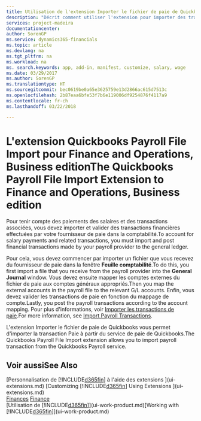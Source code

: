 ```yaml
---
title: Utilisation de l'extension Importer le fichier de paie de Quickbooks | Microsoft Docs
description: "Décrit comment utiliser l'extension pour importer des transactions de salaire et de paie à partir du service de paie de Quickbooks."
services: project-madeira
documentationcenter: 
author: SorenGP
ms.service: dynamics365-financials
ms.topic: article
ms.devlang: na
ms.tgt_pltfrm: na
ms.workload: na
ms. search.keywords: app, add-in, manifest, customize, salary, wage
ms.date: 03/29/2017
ms.author: SorenGP
ms.translationtype: HT
ms.sourcegitcommit: bec0619be0a65e3625759e13d2866ac615d7513c
ms.openlocfilehash: 2b87eaa6bfe53f7b6e119006df9254876f4117a9
ms.contentlocale: fr-ch
ms.lasthandoff: 03/22/2018

---
```

# <a name="the-quickbooks-payroll-file-import-extension-to-finance-and-operations-business-edition"></a><span data-ttu-id="b07d8-103">L'extension Quickbooks Payroll File Import pour Finance and Operations, Business edition</span><span class="sxs-lookup"><span data-stu-id="b07d8-103">The Quickbooks Payroll File Import Extension to Finance and Operations, Business edition</span></span> 
<span data-ttu-id="b07d8-104">Pour tenir compte des paiements des salaires et des transactions associées, vous devez importer et valider des transactions financières effectuées par votre fournisseur de paie dans la comptabilité.</span><span class="sxs-lookup"><span data-stu-id="b07d8-104">To account for salary payments and related transactions, you must import and post financial transactions made by your payroll provider to the general ledger.</span></span>

<span data-ttu-id="b07d8-105">Pour cela, vous devez commencer par importer un fichier que vous recevez du fournisseur de paie dans la fenêtre **Feuille comptabilité**.</span><span class="sxs-lookup"><span data-stu-id="b07d8-105">To do this, you first import a file that you receive from the payroll provider into the **General Journal** window.</span></span> <span data-ttu-id="b07d8-106">Vous devez ensuite mapper les comptes externes du fichier de paie aux comptes généraux appropriés.</span><span class="sxs-lookup"><span data-stu-id="b07d8-106">Then you map the external accounts in the payroll file to the relevant G/L accounts.</span></span> <span data-ttu-id="b07d8-107">Enfin, vous devez valider les transactions de paie en fonction du mappage de compte.</span><span class="sxs-lookup"><span data-stu-id="b07d8-107">Lastly, you post the payroll transactions according to the account mapping.</span></span> <span data-ttu-id="b07d8-108">Pour plus d'informations, voir [Importer les transactions de paie](finance-how-import-payroll-transactions.md).</span><span class="sxs-lookup"><span data-stu-id="b07d8-108">For more information, see [Import Payroll Transactions](finance-how-import-payroll-transactions.md).</span></span>

<span data-ttu-id="b07d8-109">L'extension Importer le fichier de paie de Quickbooks vous permet d'importer la transaction Paie à partir du service de paie de Quickbooks.</span><span class="sxs-lookup"><span data-stu-id="b07d8-109">The Quickbooks Payroll File Import extension allows you to import payroll transaction from the Quickbooks Payroll service.</span></span>

## <a name="see-also"></a><span data-ttu-id="b07d8-110">Voir aussi</span><span class="sxs-lookup"><span data-stu-id="b07d8-110">See Also</span></span>
<span data-ttu-id="b07d8-111">[Personnalisation de [!INCLUDE[d365fin](includes/d365fin_md.md)] à l'aide des extensions ](ui-extensions.md)  </span><span class="sxs-lookup"><span data-stu-id="b07d8-111">[Customizing [!INCLUDE[d365fin](includes/d365fin_md.md)] Using Extensions ](ui-extensions.md)  </span></span>  
<span data-ttu-id="b07d8-112">[Finances](finance.md)  </span><span class="sxs-lookup"><span data-stu-id="b07d8-112">[Finance](finance.md)  </span></span>  
<span data-ttu-id="b07d8-113">[Utilisation de [!INCLUDE[d365fin](includes/d365fin_md.md)]](ui-work-product.md)</span><span class="sxs-lookup"><span data-stu-id="b07d8-113">[Working with [!INCLUDE[d365fin](includes/d365fin_md.md)]](ui-work-product.md)</span></span>

